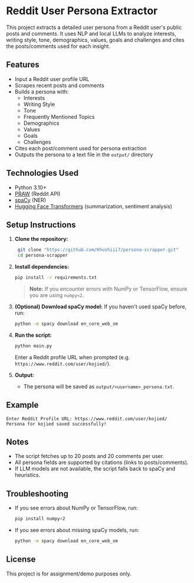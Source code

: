 # Reddit User Persona Extractor

This project extracts a detailed user persona from a Reddit user's public posts and comments. It uses NLP and local LLMs to analyze interests, writing style, tone, demographics, values, goals and challenges and cites the posts/comments used for each insight.

## Features
- Input a Reddit user profile URL
- Scrapes recent posts and comments
- Builds a persona with:
  - Interests
  - Writing Style
  - Tone
  - Frequently Mentioned Topics
  - Demographics
  - Values
  - Goals
  - Challenges
- Cites each post/comment used for persona extraction
- Outputs the persona to a text file in the `output/` directory

## Technologies Used
- Python 3.10+
- [PRAW](https://praw.readthedocs.io/) (Reddit API)
- [spaCy](https://spacy.io/) (NER)
- [Hugging Face Transformers](https://huggingface.co/transformers/) (summarization, sentiment analysis)

## Setup Instructions

1. **Clone the repository:**
   ```bash
    git clone "https://github.com/Khushiii7/persona-scrapper.git"
    cd persona-scrapper
   ```

2. **Install dependencies:**
   ```bash
   pip install -r requirements.txt
   ```
   > **Note:** If you encounter errors with NumPy or TensorFlow, ensure you are using `numpy<2`.

3. **(Optional) Download spaCy model:**
   If you haven't used spaCy before, run:
   ```bash
   python -m spacy download en_core_web_sm
   ```

4. **Run the script:**
   ```bash
   python main.py
   ```
   Enter a Reddit profile URL when prompted (e.g. `https://www.reddit.com/user/kojied/`).

5. **Output:**
   - The persona will be saved as `output/<username>_persona.txt`.

## Example
```
Enter Reddit Profile URL: https://www.reddit.com/user/kojied/
Persona for kojied saved successfully!
```

## Notes
- The script fetches up to 20 posts and 20 comments per user.
- All persona fields are supported by citations (links to posts/comments).
- If LLM models are not available, the script falls back to spaCy and heuristics.

## Troubleshooting
- If you see errors about NumPy or TensorFlow, run:
  ```bash
  pip install numpy<2
  ```
- If you see errors about missing spaCy models, run:
  ```bash
  python -m spacy download en_core_web_sm
  ```

## License
This project is for assignment/demo purposes only. 
